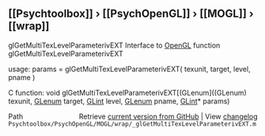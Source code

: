 ## [[Psychtoolbox]] &#8250; [[PsychOpenGL]] &#8250; [[MOGL]] &#8250; [[wrap]]

glGetMultiTexLevelParameterivEXT  Interface to [OpenGL](OpenGL) function glGetMultiTexLevelParameterivEXT  
  
usage:  params = glGetMultiTexLevelParameterivEXT( texunit, target, level, pname )  
  
C function:  void glGetMultiTexLevelParameterivEXT[(GLenum]((GLenum) texunit, [GLenum](GLenum) target, [GLint](GLint) level, [GLenum](GLenum) pname, [GLint](GLint)\* params)  




<div class="code_header" style="text-align:right;">
  <span style="float:left;">Path&nbsp;&nbsp;</span> <span class="counter">Retrieve <a href=
  "https://raw.github.com/Psychtoolbox-3/Psychtoolbox-3/beta/Psychtoolbox/PsychOpenGL/MOGL/wrap/_glGetMultiTexLevelParameterivEXT.m">current version from GitHub</a> | View <a href=
  "https://github.com/Psychtoolbox-3/Psychtoolbox-3/commits/beta/Psychtoolbox/PsychOpenGL/MOGL/wrap/_glGetMultiTexLevelParameterivEXT.m">changelog</a></span>
</div>
<div class="code">
  <code>Psychtoolbox/PsychOpenGL/MOGL/wrap/_glGetMultiTexLevelParameterivEXT.m</code>
</div>

